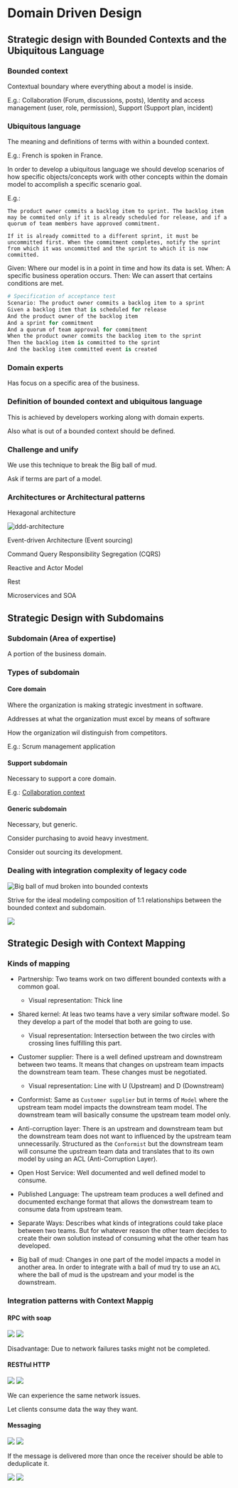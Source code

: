 # Domain Driven Design

## Strategic design with Bounded Contexts and the Ubiquitous Language

### Bounded context

Contextual boundary where everything about a model is inside.

E.g.: <a name="collaboration-context">Collaboration</a> (Forum, discussions, posts), Identity and access management (user, role, permission), Support (Support plan, incident)

### Ubiquitous language

The meaning and definitions of terms with within a bounded context.

E.g.: French is spoken in France.

In order to develop a ubiquitous language we should develop scenarios of how specific objects/concepts work with other concepts  within the domain model to accomplish a specific scenario goal.

E.g.:

```
The product owner commits a backlog item to sprint. The backlog item may be commited only if it is already scheduled for release, and if a quorum of team members have approved commitment.

If it is already committed to a different sprint, it must be uncommitted first. When the commitment completes, notify the sprint from which it was uncommitted and the sprint to which it is now committed.
```

Given: Where our model is in a point in time and how its data is set.
When: A specific business operation occurs.
Then: We can assert that certains conditions are met.

```python
# Specification of acceptance test
Scenario: The product owner commits a backlog item to a sprint
Given a backlog item that is scheduled for release
And the product owner of the backlog item
And a sprint for commitment
And a quorum of team approval for commitment
When the product owner commits the backlog item to the sprint
Then the backlog item is committed to the sprint
And the backlog item committed event is created
```

### Domain experts

Has focus on a specific area of the business.

### Definition of bounded context and ubiquitous language

This is achieved by developers working along with domain experts.

Also what is out of a bounded context should be defined.

### Challenge and unify

We use this technique to break the Big ball of mud.

Ask if terms are part of a model.

### Architectures or Architectural patterns

Hexagonal architecture

![ddd-architecture](img/ddd-architecture.png)

Event-driven Architecture (Event sourcing)

Command Query Responsibility Segregation (CQRS)

Reactive and Actor Model

Rest

Microservices and SOA

## Strategic Design with Subdomains

### Subdomain (Area of expertise)
A portion of the business domain.

### Types of subdomain

#### Core domain
Where the organization is making strategic investment in software.

Addresses at what the organization must excel by means of software

How the organization wil distinguish from competitors.

E.g.: Scrum management application

#### Support subdomain

Necessary to support a core domain.

E.g.: [Collaboration context](#collaboration-context)

#### Generic subdomain

Necessary, but generic.

Consider purchasing to avoid heavy investment.

Consider out sourcing its development.

### Dealing with integration complexity of legacy code

![Big ball of mud broken into bounded contexts](img/big-ball-of-mud-to-bounded-contexts.png)

Strive for the ideal modeling composition of 1:1 relationships between the bounded context and subdomain.

![](img/ideal-modeling-composition.png)

## Strategic Desigh with Context Mapping

### Kinds of mapping

- Partnership: Two teams work on two different bounded contexts with a common goal.
    - Visual representation: Thick line
- Shared kernel: At leas two teams have a very similar software model. So they develop a part of the model that both are going to use.
    - Visual representation: Intersection between the two circles with crossing lines fulfilling this part.
- Customer supplier: There is a well defined upstream and downstream between two teams. It means that changes on upstream team impacts the downstream team team. These changes must be negotiated.    
    - Visual representation: Line with U (Upstream) and D (Downstream)
- Conformist: Same as `Customer supplier` but in terms of `Model` where the upstream team model impacts the downstream team model. The downstream team will basically consume the upstream team model only.
- Anti-corruption layer: There is an upstream and downstream team but the downstream team does not want to influenced by the upstream team unnecessarily. Structured as the `Conformist` but the downstream team will consume the upstream team data and translates that to its own model by using an ACL (Anti-Corruption Layer).

- Open Host Service: Well documented and well defined model to consume.
- Published Language: The upstream team produces a well defined and documented exchange format that allows the donwstream team to consume data from upstream team.
- Separate Ways: Describes what kinds of integrations could take place between two teams. But for whatever reason the other team decides to create their own solution instead of consuming what the other team has developed.
- Big ball of mud: Changes in one part of the model impacts a model in another area. In order to integrate with a ball of mud try to use an `ACL` where the ball of mud is the upstream and your model is the downstream.

### Integration patterns with Context Mappig

#### RPC with soap
![](img/rpc-with-soap.png)
![](img/rpc-with-soap-communication.png)

Disadvantage: Due to network failures tasks might not be completed.

#### RESTful HTTP
![](img/rest-http.png)
![](img/rest-http-communication.png)

We can experience the same network issues.

Let clients consume data the way they want.

#### Messaging
![](img/messaging.png)
![](img/messaging-aggregate.png)

If the message is delivered more than once the receiver should be able to deduplicate it.

![](img/message-content.png)
![](img/message-more-info.png)